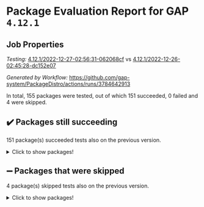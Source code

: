 # Package Evaluation Report for GAP `4.12.1`

## Job Properties

*Testing:* [4.12.1/2022-12-27-02:56:31-062068cf](https://github.com/gap-system/PackageDistro/blob/data/reports/4.12.1/2022-12-27-02:56:31-062068cf) vs [4.12.1/2022-12-26-02:45:28-dc152e07](https://github.com/gap-system/PackageDistro/blob/data/reports/4.12.1/2022-12-26-02:45:28-dc152e07)

*Generated by Workflow:* https://github.com/gap-system/PackageDistro/actions/runs/3784642913

In total, 155 packages were tested, out of which 151 succeeded, 0 failed and 4 were skipped.

## :heavy_check_mark: Packages still succeeding

151 package(s) succeeded tests also on the previous version.
<details><summary>Click to show packages!</summary>

- 4ti2interface 2022.09-01 [(success)](https://github.com/gap-system/PackageDistro/actions/runs/3784642913/jobs/6434231344)
- ace 5.6.1 [(success)](https://github.com/gap-system/PackageDistro/actions/runs/3784642913/jobs/6434231388)
- aclib 1.3.2 [(success)](https://github.com/gap-system/PackageDistro/actions/runs/3784642913/jobs/6434231424)
- agt 0.3 [(success)](https://github.com/gap-system/PackageDistro/actions/runs/3784642913/jobs/6434231475)
- alnuth 3.2.1 [(success)](https://github.com/gap-system/PackageDistro/actions/runs/3784642913/jobs/6434231515)
- anupq 3.2.6 [(success)](https://github.com/gap-system/PackageDistro/actions/runs/3784642913/jobs/6434231544)
- atlasrep 2.1.6 [(success)](https://github.com/gap-system/PackageDistro/actions/runs/3784642913/jobs/6434231586)
- autodoc 2022.10.20 [(success)](https://github.com/gap-system/PackageDistro/actions/runs/3784642913/jobs/6434231621)
- automata 1.15 [(success)](https://github.com/gap-system/PackageDistro/actions/runs/3784642913/jobs/6434231665)
- automgrp 1.3.2 [(success)](https://github.com/gap-system/PackageDistro/actions/runs/3784642913/jobs/6434231702)
- autpgrp 1.11 [(success)](https://github.com/gap-system/PackageDistro/actions/runs/3784642913/jobs/6434231731)
- cap 2022.12-15 [(success)](https://github.com/gap-system/PackageDistro/actions/runs/3784642913/jobs/6434231763)
- caratinterface 2.3.4 [(success)](https://github.com/gap-system/PackageDistro/actions/runs/3784642913/jobs/6434231796)
- cddinterface 2022.11.01 [(success)](https://github.com/gap-system/PackageDistro/actions/runs/3784642913/jobs/6434231830)
- circle 1.6.5 [(success)](https://github.com/gap-system/PackageDistro/actions/runs/3784642913/jobs/6434231868)
- classicpres 1.22 [(success)](https://github.com/gap-system/PackageDistro/actions/runs/3784642913/jobs/6434231905)
- cohomolo 1.6.10 [(success)](https://github.com/gap-system/PackageDistro/actions/runs/3784642913/jobs/6434231948)
- congruence 1.2.4 [(success)](https://github.com/gap-system/PackageDistro/actions/runs/3784642913/jobs/6434231996)
- corelg 1.56 [(success)](https://github.com/gap-system/PackageDistro/actions/runs/3784642913/jobs/6434232039)
- crime 1.6 [(success)](https://github.com/gap-system/PackageDistro/actions/runs/3784642913/jobs/6434232086)
- crisp 1.4.6 [(success)](https://github.com/gap-system/PackageDistro/actions/runs/3784642913/jobs/6434232139)
- crypting 0.10.4 [(success)](https://github.com/gap-system/PackageDistro/actions/runs/3784642913/jobs/6434232194)
- cryst 4.1.25 [(success)](https://github.com/gap-system/PackageDistro/actions/runs/3784642913/jobs/6434232252)
- crystcat 1.1.10 [(success)](https://github.com/gap-system/PackageDistro/actions/runs/3784642913/jobs/6434232317)
- ctbllib 1.3.4 [(success)](https://github.com/gap-system/PackageDistro/actions/runs/3784642913/jobs/6434232376)
- cubefree 1.19 [(success)](https://github.com/gap-system/PackageDistro/actions/runs/3784642913/jobs/6434232441)
- curlinterface 2.3.1 [(success)](https://github.com/gap-system/PackageDistro/actions/runs/3784642913/jobs/6434232509)
- cvec 2.7.6 [(success)](https://github.com/gap-system/PackageDistro/actions/runs/3784642913/jobs/6434232576)
- datastructures 0.3.0 [(success)](https://github.com/gap-system/PackageDistro/actions/runs/3784642913/jobs/6434232633)
- deepthought 1.0.6 [(success)](https://github.com/gap-system/PackageDistro/actions/runs/3784642913/jobs/6434232716)
- design 1.7 [(success)](https://github.com/gap-system/PackageDistro/actions/runs/3784642913/jobs/6434232764)
- difsets 2.3.1 [(success)](https://github.com/gap-system/PackageDistro/actions/runs/3784642913/jobs/6434232824)
- digraphs 1.6.1 [(success)](https://github.com/gap-system/PackageDistro/actions/runs/3784642913/jobs/6434232889)
- edim 1.3.6 [(success)](https://github.com/gap-system/PackageDistro/actions/runs/3784642913/jobs/6434232948)
- example 4.3.2 [(success)](https://github.com/gap-system/PackageDistro/actions/runs/3784642913/jobs/6434232997)
- examplesforhomalg 2022.11-01 [(success)](https://github.com/gap-system/PackageDistro/actions/runs/3784642913/jobs/6434233061)
- factint 1.6.3 [(success)](https://github.com/gap-system/PackageDistro/actions/runs/3784642913/jobs/6434233116)
- ferret 1.0.9 [(success)](https://github.com/gap-system/PackageDistro/actions/runs/3784642913/jobs/6434233167)
- fga 1.4.0 [(success)](https://github.com/gap-system/PackageDistro/actions/runs/3784642913/jobs/6434233219)
- fining 1.5.4 [(success)](https://github.com/gap-system/PackageDistro/actions/runs/3784642913/jobs/6434233279)
- float 1.0.3 [(success)](https://github.com/gap-system/PackageDistro/actions/runs/3784642913/jobs/6434233342)
- format 1.4.3 [(success)](https://github.com/gap-system/PackageDistro/actions/runs/3784642913/jobs/6434233405)
- forms 1.2.9 [(success)](https://github.com/gap-system/PackageDistro/actions/runs/3784642913/jobs/6434233482)
- fplsa 1.2.5 [(success)](https://github.com/gap-system/PackageDistro/actions/runs/3784642913/jobs/6434233557)
- fr 2.4.12 [(success)](https://github.com/gap-system/PackageDistro/actions/runs/3784642913/jobs/6434233642)
- francy 1.2.5 [(success)](https://github.com/gap-system/PackageDistro/actions/runs/3784642913/jobs/6434233715)
- fwtree 1.3 [(success)](https://github.com/gap-system/PackageDistro/actions/runs/3784642913/jobs/6434233776)
- gapdoc 1.6.6 [(success)](https://github.com/gap-system/PackageDistro/actions/runs/3784642913/jobs/6434233842)
- gauss 2022.12-01 [(success)](https://github.com/gap-system/PackageDistro/actions/runs/3784642913/jobs/6434233896)
- gaussforhomalg 2022.08-03 [(success)](https://github.com/gap-system/PackageDistro/actions/runs/3784642913/jobs/6434233955)
- gbnp 1.0.5 [(success)](https://github.com/gap-system/PackageDistro/actions/runs/3784642913/jobs/6434234020)
- generalizedmorphismsforcap 2022.12-01 [(success)](https://github.com/gap-system/PackageDistro/actions/runs/3784642913/jobs/6434234096)
- genss 1.6.8 [(success)](https://github.com/gap-system/PackageDistro/actions/runs/3784642913/jobs/6434234152)
- gradedmodules 2022.09-02 [(success)](https://github.com/gap-system/PackageDistro/actions/runs/3784642913/jobs/6434234241)
- gradedringforhomalg 2022.11-01 [(success)](https://github.com/gap-system/PackageDistro/actions/runs/3784642913/jobs/6434234320)
- grape 4.9.0 [(success)](https://github.com/gap-system/PackageDistro/actions/runs/3784642913/jobs/6434234387)
- groupoids 1.71 [(success)](https://github.com/gap-system/PackageDistro/actions/runs/3784642913/jobs/6434234465)
- grpconst 2.6.3 [(success)](https://github.com/gap-system/PackageDistro/actions/runs/3784642913/jobs/6434234536)
- guarana 0.96.3 [(success)](https://github.com/gap-system/PackageDistro/actions/runs/3784642913/jobs/6434234638)
- guava 3.17 [(success)](https://github.com/gap-system/PackageDistro/actions/runs/3784642913/jobs/6434234705)
- hap 1.47 [(success)](https://github.com/gap-system/PackageDistro/actions/runs/3784642913/jobs/6434234798)
- hapcryst 0.1.15 [(success)](https://github.com/gap-system/PackageDistro/actions/runs/3784642913/jobs/6434234870)
- hecke 1.5.3 [(success)](https://github.com/gap-system/PackageDistro/actions/runs/3784642913/jobs/6434234939)
- help 3.5 [(success)](https://github.com/gap-system/PackageDistro/actions/runs/3784642913/jobs/6434235036)
- homalg 2022.12-02 [(success)](https://github.com/gap-system/PackageDistro/actions/runs/3784642913/jobs/6434235121)
- homalgtocas 2022.11-02 [(success)](https://github.com/gap-system/PackageDistro/actions/runs/3784642913/jobs/6434235191)
- idrel 2.44 [(success)](https://github.com/gap-system/PackageDistro/actions/runs/3784642913/jobs/6434235263)
- images 1.3.1 [(success)](https://github.com/gap-system/PackageDistro/actions/runs/3784642913/jobs/6434235316)
- intpic 0.3.0 [(success)](https://github.com/gap-system/PackageDistro/actions/runs/3784642913/jobs/6434235370)
- io 4.8.0 [(success)](https://github.com/gap-system/PackageDistro/actions/runs/3784642913/jobs/6434235440)
- io_forhomalg 2022.11-01 [(success)](https://github.com/gap-system/PackageDistro/actions/runs/3784642913/jobs/6434235487)
- irredsol 1.4.4 [(success)](https://github.com/gap-system/PackageDistro/actions/runs/3784642913/jobs/6434235535)
- json 2.1.1 [(success)](https://github.com/gap-system/PackageDistro/actions/runs/3784642913/jobs/6434235589)
- jupyterkernel 1.4.1 [(success)](https://github.com/gap-system/PackageDistro/actions/runs/3784642913/jobs/6434235671)
- jupyterviz 1.5.6 [(success)](https://github.com/gap-system/PackageDistro/actions/runs/3784642913/jobs/6434235727)
- kan 1.34 [(success)](https://github.com/gap-system/PackageDistro/actions/runs/3784642913/jobs/6434235778)
- kbmag 1.5.10 [(success)](https://github.com/gap-system/PackageDistro/actions/runs/3784642913/jobs/6434235898)
- laguna 3.9.5 [(success)](https://github.com/gap-system/PackageDistro/actions/runs/3784642913/jobs/6434235945)
- liealgdb 2.2.1 [(success)](https://github.com/gap-system/PackageDistro/actions/runs/3784642913/jobs/6434236000)
- liepring 2.8 [(success)](https://github.com/gap-system/PackageDistro/actions/runs/3784642913/jobs/6434236058)
- liering 2.4.2 [(success)](https://github.com/gap-system/PackageDistro/actions/runs/3784642913/jobs/6434236107)
- linearalgebraforcap 2022.12-04 [(success)](https://github.com/gap-system/PackageDistro/actions/runs/3784642913/jobs/6434236150)
- localizeringforhomalg 2022.11-01 [(success)](https://github.com/gap-system/PackageDistro/actions/runs/3784642913/jobs/6434236187)
- loops 3.4.3 [(success)](https://github.com/gap-system/PackageDistro/actions/runs/3784642913/jobs/6434236221)
- lpres 1.0.3 [(success)](https://github.com/gap-system/PackageDistro/actions/runs/3784642913/jobs/6434236249)
- majoranaalgebras 1.5.1 [(success)](https://github.com/gap-system/PackageDistro/actions/runs/3784642913/jobs/6434236280)
- mapclass 1.4.6 [(success)](https://github.com/gap-system/PackageDistro/actions/runs/3784642913/jobs/6434236314)
- matgrp 0.70 [(success)](https://github.com/gap-system/PackageDistro/actions/runs/3784642913/jobs/6434236358)
- matricesforhomalg 2022.12-01 [(success)](https://github.com/gap-system/PackageDistro/actions/runs/3784642913/jobs/6434236396)
- modisom 2.5.3 [(success)](https://github.com/gap-system/PackageDistro/actions/runs/3784642913/jobs/6434236446)
- modulepresentationsforcap 2022.12-01 [(success)](https://github.com/gap-system/PackageDistro/actions/runs/3784642913/jobs/6434236517)
- modules 2022.11-01 [(success)](https://github.com/gap-system/PackageDistro/actions/runs/3784642913/jobs/6434236562)
- monoidalcategories 2022.12-01 [(success)](https://github.com/gap-system/PackageDistro/actions/runs/3784642913/jobs/6434236604)
- nconvex 2022.09-01 [(success)](https://github.com/gap-system/PackageDistro/actions/runs/3784642913/jobs/6434236655)
- nilmat 1.4.2 [(success)](https://github.com/gap-system/PackageDistro/actions/runs/3784642913/jobs/6434236701)
- nock 1.5 [(success)](https://github.com/gap-system/PackageDistro/actions/runs/3784642913/jobs/6434236760)
- normalizinterface 1.3.5 [(success)](https://github.com/gap-system/PackageDistro/actions/runs/3784642913/jobs/6434236804)
- nq 2.5.9 [(success)](https://github.com/gap-system/PackageDistro/actions/runs/3784642913/jobs/6434236845)
- numericalsgps 1.3.1 [(success)](https://github.com/gap-system/PackageDistro/actions/runs/3784642913/jobs/6434236879)
- openmath 11.5.2 [(success)](https://github.com/gap-system/PackageDistro/actions/runs/3784642913/jobs/6434236921)
- orb 4.9.0 [(success)](https://github.com/gap-system/PackageDistro/actions/runs/3784642913/jobs/6434236963)
- packagemanager 1.3.2 [(success)](https://github.com/gap-system/PackageDistro/actions/runs/3784642913/jobs/6434237013)
- patternclass 2.4.3 [(success)](https://github.com/gap-system/PackageDistro/actions/runs/3784642913/jobs/6434237055)
- permut 2.0.4 [(success)](https://github.com/gap-system/PackageDistro/actions/runs/3784642913/jobs/6434237097)
- polenta 1.3.10 [(success)](https://github.com/gap-system/PackageDistro/actions/runs/3784642913/jobs/6434237147)
- polymaking 0.8.6 [(success)](https://github.com/gap-system/PackageDistro/actions/runs/3784642913/jobs/6434237195)
- primgrp 3.4.3 [(success)](https://github.com/gap-system/PackageDistro/actions/runs/3784642913/jobs/6434237246)
- profiling 2.5.2 [(success)](https://github.com/gap-system/PackageDistro/actions/runs/3784642913/jobs/6434237311)
- qpa 1.34 [(success)](https://github.com/gap-system/PackageDistro/actions/runs/3784642913/jobs/6434237368)
- quagroup 1.8.3 [(success)](https://github.com/gap-system/PackageDistro/actions/runs/3784642913/jobs/6434237417)
- radiroot 2.9 [(success)](https://github.com/gap-system/PackageDistro/actions/runs/3784642913/jobs/6434237477)
- rcwa 4.7.1 [(success)](https://github.com/gap-system/PackageDistro/actions/runs/3784642913/jobs/6434237535)
- rds 1.8 [(success)](https://github.com/gap-system/PackageDistro/actions/runs/3784642913/jobs/6434237593)
- recog 1.4.2 [(success)](https://github.com/gap-system/PackageDistro/actions/runs/3784642913/jobs/6434237666)
- repndecomp 1.2.1 [(success)](https://github.com/gap-system/PackageDistro/actions/runs/3784642913/jobs/6434237725)
- repsn 3.1.0 [(success)](https://github.com/gap-system/PackageDistro/actions/runs/3784642913/jobs/6434237771)
- resclasses 4.7.3 [(success)](https://github.com/gap-system/PackageDistro/actions/runs/3784642913/jobs/6434237821)
- ringsforhomalg 2022.11-01 [(success)](https://github.com/gap-system/PackageDistro/actions/runs/3784642913/jobs/6434237871)
- sco 2022.09-01 [(success)](https://github.com/gap-system/PackageDistro/actions/runs/3784642913/jobs/6434237919)
- scscp 2.4.0 [(success)](https://github.com/gap-system/PackageDistro/actions/runs/3784642913/jobs/6434237965)
- semigroups 5.2.0 [(success)](https://github.com/gap-system/PackageDistro/actions/runs/3784642913/jobs/6434238020)
- sglppow 2.3 [(success)](https://github.com/gap-system/PackageDistro/actions/runs/3784642913/jobs/6434238083)
- sgpviz 0.999.5 [(success)](https://github.com/gap-system/PackageDistro/actions/runs/3784642913/jobs/6434238138)
- simpcomp 2.1.14 [(success)](https://github.com/gap-system/PackageDistro/actions/runs/3784642913/jobs/6434238196)
- singular 2022.09.23 [(success)](https://github.com/gap-system/PackageDistro/actions/runs/3784642913/jobs/6434238243)
- sl2reps 1.1 [(success)](https://github.com/gap-system/PackageDistro/actions/runs/3784642913/jobs/6434238305)
- sla 1.5.3 [(success)](https://github.com/gap-system/PackageDistro/actions/runs/3784642913/jobs/6434238369)
- smallgrp 1.5.1 [(success)](https://github.com/gap-system/PackageDistro/actions/runs/3784642913/jobs/6434238442)
- smallsemi 0.6.13 [(success)](https://github.com/gap-system/PackageDistro/actions/runs/3784642913/jobs/6434238506)
- sonata 2.9.6 [(success)](https://github.com/gap-system/PackageDistro/actions/runs/3784642913/jobs/6434238571)
- sophus 1.27 [(success)](https://github.com/gap-system/PackageDistro/actions/runs/3784642913/jobs/6434238641)
- spinsym 1.5.2 [(success)](https://github.com/gap-system/PackageDistro/actions/runs/3784642913/jobs/6434238693)
- standardff 0.9.4 [(success)](https://github.com/gap-system/PackageDistro/actions/runs/3784642913/jobs/6434238749)
- symbcompcc 1.3.2 [(success)](https://github.com/gap-system/PackageDistro/actions/runs/3784642913/jobs/6434238806)
- thelma 1.3 [(success)](https://github.com/gap-system/PackageDistro/actions/runs/3784642913/jobs/6434238857)
- tomlib 1.2.9 [(success)](https://github.com/gap-system/PackageDistro/actions/runs/3784642913/jobs/6434238912)
- toolsforhomalg 2022.12-01 [(success)](https://github.com/gap-system/PackageDistro/actions/runs/3784642913/jobs/6434238974)
- toric 1.9.5 [(success)](https://github.com/gap-system/PackageDistro/actions/runs/3784642913/jobs/6434239047)
- toricvarieties 2022.07.13 [(success)](https://github.com/gap-system/PackageDistro/actions/runs/3784642913/jobs/6434239134)
- transgrp 3.6.3 [(success)](https://github.com/gap-system/PackageDistro/actions/runs/3784642913/jobs/6434239217)
- ugaly 4.0.3 [(success)](https://github.com/gap-system/PackageDistro/actions/runs/3784642913/jobs/6434239291)
- unipot 1.5 [(success)](https://github.com/gap-system/PackageDistro/actions/runs/3784642913/jobs/6434239350)
- unitlib 4.1.0 [(success)](https://github.com/gap-system/PackageDistro/actions/runs/3784642913/jobs/6434239422)
- utils 0.81 [(success)](https://github.com/gap-system/PackageDistro/actions/runs/3784642913/jobs/6434239491)
- uuid 0.7 [(success)](https://github.com/gap-system/PackageDistro/actions/runs/3784642913/jobs/6434239595)
- walrus 0.9991 [(success)](https://github.com/gap-system/PackageDistro/actions/runs/3784642913/jobs/6434239664)
- wedderga 4.10.2 [(success)](https://github.com/gap-system/PackageDistro/actions/runs/3784642913/jobs/6434239718)
- xmod 2.88 [(success)](https://github.com/gap-system/PackageDistro/actions/runs/3784642913/jobs/6434239795)
- xmodalg 1.23 [(success)](https://github.com/gap-system/PackageDistro/actions/runs/3784642913/jobs/6434239853)
- yangbaxter 0.10.2 [(success)](https://github.com/gap-system/PackageDistro/actions/runs/3784642913/jobs/6434239908)
- zeromqinterface 0.14 [(success)](https://github.com/gap-system/PackageDistro/actions/runs/3784642913/jobs/6434239965)
</details>

## :heavy_minus_sign: Packages that were skipped

4 package(s) skipped tests also on the previous version.
<details><summary>Click to show packages!</summary>

- browse 1.8.19 [(skipped)](https://github.com/gap-system/PackageDistro/actions/runs/3784642913/jobs/6434108368)
- itc 1.5.1 [(skipped)](https://github.com/gap-system/PackageDistro/actions/runs/3784642913/jobs/6434108368)
- polycyclic 2.16 [(skipped)](https://github.com/gap-system/PackageDistro/actions/runs/3784642913/jobs/6434108368)
- xgap 4.31 [(skipped)](https://github.com/gap-system/PackageDistro/actions/runs/3784642913/jobs/6434108368)
</details>

